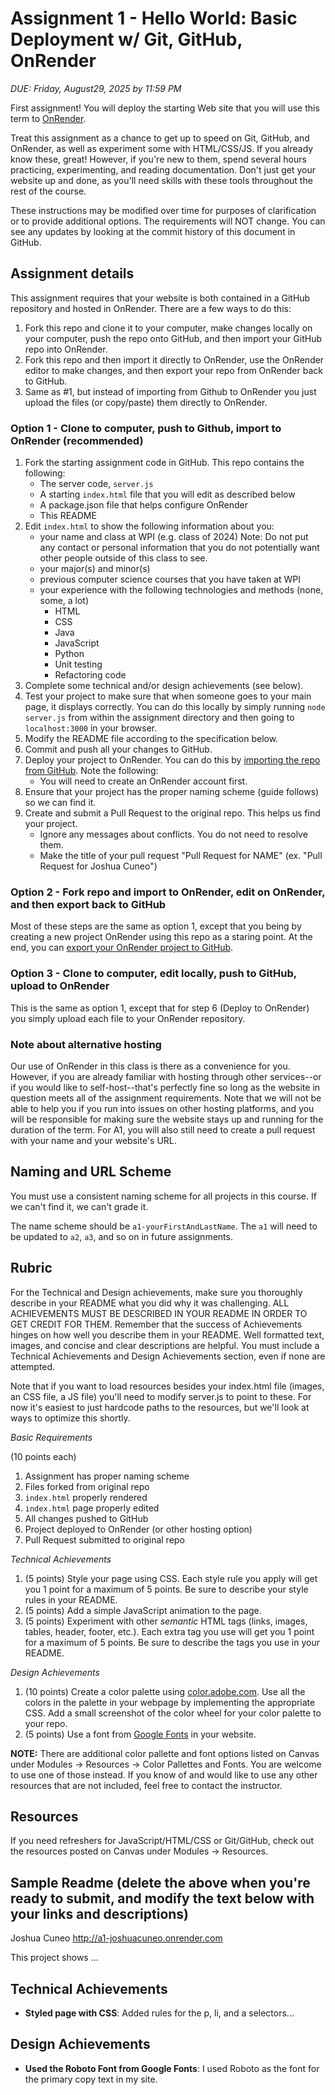 Assignment 1 - Hello World: Basic Deployment w/ Git, GitHub, OnRender
===

*DUE: Friday, August29, 2025 by 11:59 PM*

First assignment! You will deploy the starting Web site that you will use this term to [OnRender](http://www.onrender.com/). 

Treat this assignment as a chance to get up to speed on Git, GitHub, and OnRender, as well as experiment some with HTML/CSS/JS. If you already know these, great! 
However, if you're new to them, spend several hours practicing, experimenting, and reading documentation. Don't just get your website up and done, as
you'll need skills with these tools throughout the rest of the course.

These instructions may be modified over time for purposes of clarification or to provide additional options. The requirements will NOT change. You can see any updates by looking at the commit history of this document in GitHub.

Assignment details
---

This assignment requires that your website is both contained in a GitHub repository and hosted in OnRender. There are a few ways to do this:

1. Fork this repo and clone it to your computer, make changes locally on your computer, push the repo onto GitHub, and then import your GitHub repo into OnRender.
2. Fork this repo and then import it directly to OnRender, use the OnRender editor to make changes, and then export your repo from OnRender back to GitHub.
3. Same as #1, but instead of importing from Github to OnRender you just upload the files (or copy/paste) them directly to OnRender.

### Option 1 - Clone to computer, push to Github, import to OnRender (recommended)

1. Fork the starting assignment code in GitHub. This repo contains the following:
    * The server code, `server.js`
    * A starting `index.html` file that you will edit as described below
    * A package.json file that helps configure OnRender
    * This README
2. Edit `index.html` to show the following information about you:
    * your name and class at WPI (e.g. class of 2024) Note: Do not put any contact or personal information that you do not potentially want other people outside of this class to see.
    * your major(s) and minor(s)
    * previous computer science courses that you have taken at WPI
    * your experience with the following technologies and methods (none, some, a lot)
        * HTML
        * CSS
        * Java
        * JavaScript
        * Python
        * Unit testing
		* Refactoring code
3. Complete some technical and/or design achievements (see below).
4. Test your project to make sure that when someone goes to your main page, it displays correctly. You can do this locally by simply running `node server.js` from within the assignment directory and then going to `localhost:3000` in your browser.
5. Modify the README file according to the specification below.
6. Commit and push all your changes to GitHub. 
7. Deploy your project to OnRender. You can do this by [importing the repo from GitHub](https://render.com/docs/github). Note the following:
	* You will need to create an OnRender account first.
8. Ensure that your project has the proper naming scheme (guide follows) so we can find it.
9. Create and submit a Pull Request to the original repo. This helps us find your project.
	* Ignore any messages about conflicts. You do not need to resolve them.
	* Make the title of your pull request "Pull Request for NAME" (ex. "Pull Request for Joshua Cuneo")

### Option 2 - Fork repo and import to OnRender, edit on OnRender, and then export back to GitHub
Most of these steps are the same as option 1, except that you being by creating a new project OnRender using this repo as a staring point. At the end, you can [export your OnRender project to GitHub](https://render.com/docs/github).

### Option 3 - Clone to computer, edit locally, push to GitHub, upload to OnRender
This is the same as option 1, except that for step 6 (Deploy to OnRender) you simply upload each file to your OnRender repository.

### Note about alternative hosting
Our use of OnRender in this class is there as a convenience for you. However, if you are already familiar with hosting through other services--or if you would like to self-host--that's perfectly fine so long as the website in question meets all of the assignment requirements. Note that we will not be able to help you if you run into issues on other hosting platforms, and you will be responsible for making sure the website stays up and running for the duration of the term. For A1, you will also still need to create a pull request with your name and your website's URL.

Naming and URL Scheme
---

You must use a consistent naming scheme for all projects in this course.
If we can't find it, we can't grade it.

The name scheme should be `a1-yourFirstAndLastName`.
The `a1` will need to be updated to `a2`, `a3`, and so on in future assignments.

Rubric
---
For the Technical and Design achievements, make sure you thoroughly describe in your README what you did why it was challenging. ALL ACHIEVEMENTS MUST BE DESCRIBED IN YOUR README IN ORDER TO GET CREDIT FOR THEM. Remember that the success of Achievements hinges on how well you describe them in your README. Well formatted text, images, and concise and clear descriptions are helpful. You must include a Technical Achievements and Design Achievements section, even if none are attempted.

Note that if you want to load resources besides your index.html file (images, an CSS file, a JS file) you'll need to modify server.js to point to these. For now it's easiest to just hardcode paths to the resources, but we'll look at ways to optimize this shortly.

*Basic Requirements*

(10 points each)

1. Assignment has proper naming scheme
2. Files forked from original repo
3. `index.html` properly rendered
4. `index.html` page properly edited
5. All changes pushed to GitHub
6. Project deployed to OnRender (or other hosting option)
7. Pull Request submitted to original repo

*Technical Achievements*
1. (5 points) Style your page using CSS. Each style rule you apply will get you 1 point for a maximum of 5 points. Be sure to describe your style rules in your README.
2. (5 points) Add a simple JavaScript animation to the page.
3. (5 points) Experiment with other *semantic* HTML tags (links, images, tables, header, footer, etc.). Each extra tag you use will get you 1 point for a maximum of 5 points. Be sure to describe the tags you use in your README.

*Design Achievements*
1. (10 points) Create a color palette using [color.adobe.com](https://color.adobe.com). Use all the colors in the palette in your webpage by implementing the appropriate CSS. Add a small screenshot of the color wheel for your color palette to your repo.
2. (5 points) Use a font from [Google Fonts](https://fonts.google.com) in your website.

**NOTE:** There are additional color pallette and font options listed on Canvas under Modules -> Resources -> Color Pallettes and Fonts. You are welcome to use one of those instead. If you know of and would like to use any other resources that are not included, feel free to contact the instructor.

Resources
---

If you need refreshers for JavaScript/HTML/CSS or Git/GitHub, check out the resources posted on Canvas under Modules -> Resources.


Sample Readme (delete the above when you're ready to submit, and modify the text below with your links and descriptions)
---

Joshua Cuneo
http://a1-joshuacuneo.onrender.com

This project shows ...

## Technical Achievements
- **Styled page with CSS**: Added rules for the p, li, and a selectors...

## Design Achievements
- **Used the Roboto Font from Google Fonts**: I used Roboto as the font for the primary copy text in my site.
